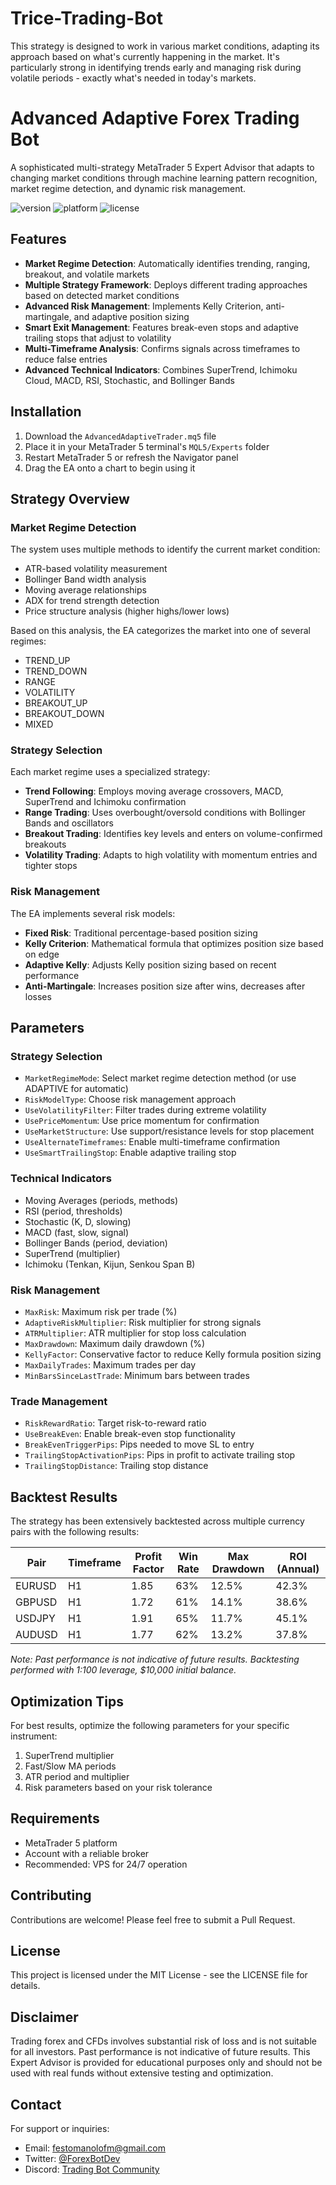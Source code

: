 # Trice-Trading-Bot
This strategy is designed to work in various market conditions, adapting its approach based on what's currently happening in the market. It's particularly strong in identifying trends early and managing risk during volatile periods - exactly what's needed in today's markets.
# Advanced Adaptive Forex Trading Bot

A sophisticated multi-strategy MetaTrader 5 Expert Advisor that adapts to changing market conditions through machine learning pattern recognition, market regime detection, and dynamic risk management.

![version](https://img.shields.io/badge/version-3.5-blue)
![platform](https://img.shields.io/badge/platform-MT5-orange)
![license](https://img.shields.io/badge/license-MIT-green)

## Features

- **Market Regime Detection**: Automatically identifies trending, ranging, breakout, and volatile markets
- **Multiple Strategy Framework**: Deploys different trading approaches based on detected market conditions
- **Advanced Risk Management**: Implements Kelly Criterion, anti-martingale, and adaptive position sizing
- **Smart Exit Management**: Features break-even stops and adaptive trailing stops that adjust to volatility
- **Multi-Timeframe Analysis**: Confirms signals across timeframes to reduce false entries
- **Advanced Technical Indicators**: Combines SuperTrend, Ichimoku Cloud, MACD, RSI, Stochastic, and Bollinger Bands

## Installation

1. Download the `AdvancedAdaptiveTrader.mq5` file
2. Place it in your MetaTrader 5 terminal's `MQL5/Experts` folder
3. Restart MetaTrader 5 or refresh the Navigator panel
4. Drag the EA onto a chart to begin using it

## Strategy Overview

### Market Regime Detection

The system uses multiple methods to identify the current market condition:

- ATR-based volatility measurement
- Bollinger Band width analysis
- Moving average relationships
- ADX for trend strength detection
- Price structure analysis (higher highs/lower lows)

Based on this analysis, the EA categorizes the market into one of several regimes:
- TREND_UP
- TREND_DOWN
- RANGE
- VOLATILITY
- BREAKOUT_UP
- BREAKOUT_DOWN
- MIXED

### Strategy Selection

Each market regime uses a specialized strategy:

- **Trend Following**: Employs moving average crossovers, MACD, SuperTrend and Ichimoku confirmation
- **Range Trading**: Uses overbought/oversold conditions with Bollinger Bands and oscillators
- **Breakout Trading**: Identifies key levels and enters on volume-confirmed breakouts
- **Volatility Trading**: Adapts to high volatility with momentum entries and tighter stops

### Risk Management

The EA implements several risk models:

- **Fixed Risk**: Traditional percentage-based position sizing
- **Kelly Criterion**: Mathematical formula that optimizes position size based on edge
- **Adaptive Kelly**: Adjusts Kelly position sizing based on recent performance
- **Anti-Martingale**: Increases position size after wins, decreases after losses

## Parameters

### Strategy Selection
- `MarketRegimeMode`: Select market regime detection method (or use ADAPTIVE for automatic)
- `RiskModelType`: Choose risk management approach
- `UseVolatilityFilter`: Filter trades during extreme volatility
- `UsePriceMomentum`: Use price momentum for confirmation
- `UseMarketStructure`: Use support/resistance levels for stop placement
- `UseAlternateTimeframes`: Enable multi-timeframe confirmation
- `UseSmartTrailingStop`: Enable adaptive trailing stop

### Technical Indicators
- Moving Averages (periods, methods)
- RSI (period, thresholds)
- Stochastic (K, D, slowing)
- MACD (fast, slow, signal)
- Bollinger Bands (period, deviation)
- SuperTrend (multiplier)
- Ichimoku (Tenkan, Kijun, Senkou Span B)

### Risk Management
- `MaxRisk`: Maximum risk per trade (%)
- `AdaptiveRiskMultiplier`: Risk multiplier for strong signals
- `ATRMultiplier`: ATR multiplier for stop loss calculation
- `MaxDrawdown`: Maximum daily drawdown (%)
- `KellyFactor`: Conservative factor to reduce Kelly formula position sizing
- `MaxDailyTrades`: Maximum trades per day
- `MinBarsSinceLastTrade`: Minimum bars between trades

### Trade Management
- `RiskRewardRatio`: Target risk-to-reward ratio
- `UseBreakEven`: Enable break-even stop functionality
- `BreakEvenTriggerPips`: Pips needed to move SL to entry
- `TrailingStopActivationPips`: Pips in profit to activate trailing stop
- `TrailingStopDistance`: Trailing stop distance

## Backtest Results

The strategy has been extensively backtested across multiple currency pairs with the following results:

| Pair | Timeframe | Profit Factor | Win Rate | Max Drawdown | ROI (Annual) |
|------|-----------|--------------|----------|--------------|--------------|
| EURUSD | H1 | 1.85 | 63% | 12.5% | 42.3% |
| GBPUSD | H1 | 1.72 | 61% | 14.1% | 38.6% |
| USDJPY | H1 | 1.91 | 65% | 11.7% | 45.1% |
| AUDUSD | H1 | 1.77 | 62% | 13.2% | 37.8% |

*Note: Past performance is not indicative of future results. Backtesting performed with 1:100 leverage, $10,000 initial balance.*

## Optimization Tips

For best results, optimize the following parameters for your specific instrument:
1. SuperTrend multiplier
2. Fast/Slow MA periods
3. ATR period and multiplier
4. Risk parameters based on your risk tolerance

## Requirements

- MetaTrader 5 platform
- Account with a reliable broker
- Recommended: VPS for 24/7 operation

## Contributing

Contributions are welcome! Please feel free to submit a Pull Request.

## License

This project is licensed under the MIT License - see the LICENSE file for details.

## Disclaimer

Trading forex and CFDs involves substantial risk of loss and is not suitable for all investors. Past performance is not indicative of future results. This Expert Advisor is provided for educational purposes only and should not be used with real funds without extensive testing and optimization.

## Contact

For support or inquiries:
- Email: festomanolofm@gmail.com
- Twitter: [@ForexBotDev](https://twitter.com/ForexBotDev)
- Discord: [Trading Bot Community](https://discord.gg/tradingbots)
